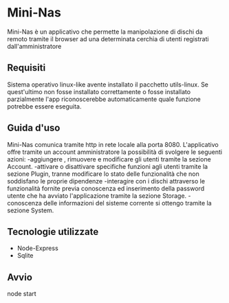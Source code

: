 # Mini-Nas
Mini-Nas è un applicativo che permette la manipolazione di dischi da remoto tramite il browser ad una determinata cerchia di utenti registrati dall'amministratore

## Requisiti
Sistema operativo linux-like avente installato il pacchetto utils-linux. Se quest'ultimo non fosse installato correttamente o fosse installato parzialmente l'app riconoscerebbe automaticamente quale funzione potrebbe essere eseguita.

## Guida d'uso
Mini-Nas comunica tramite http in rete locale alla porta 8080. L'applicativo offre tramite un account amministratore la possibilità di svolgere le seguenti azioni:
-aggiungere , rimuovere e modificare gli utenti tramite la sezione Account.
-attivare o disattivare specifiche funzioni agli utenti tramite la sezione Plugin, tranne modificare lo stato delle funzionalità che non soddisfano le proprie dipendenze
-interagire con i dischi attraverso le funzionalità fornite previa conoscenza ed inserimento della password utente che ha avviato l'applicazione tramite la sezione Storage.
-conoscenza delle informazioni del sisteme corrente si ottengo tramite la sezione System.

## Tecnologie utilizzate
- Node-Express
- Sqlite

## Avvio
node start


